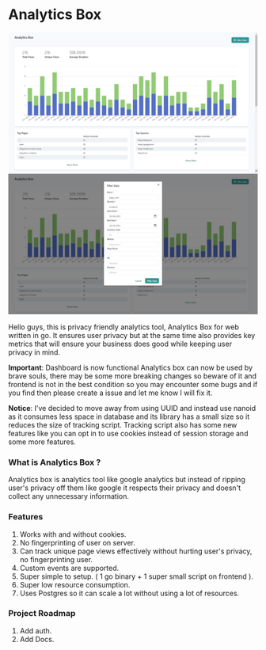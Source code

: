 # Analytics Box

![](./assets/c/1.jpg)
![](./assets/c/2.jpg)

Hello guys, this is privacy friendly analytics tool, Analytics Box for web written in go. It ensures user privacy but at the same time also provides key metrics that will ensure your business does good while keeping user privacy in mind.

**Important**: Dashboard is now functional Analytics box can now be used by brave souls, there may be some more breaking changes so beware of it and frontend is not in the best condition so you may 
encounter some bugs and if you find then please create a issue and let me know I will fix it.

**Notice**: I've decided to move away from using UUID and instead use nanoid as it consumes less space in database and its library has a small size so it reduces the size of tracking script. Tracking script also has some new features like you can opt in to use cookies instead of session storage and some more features.

### What is Analytics Box ?

Analytics box is analytics tool like google analytics but instead of ripping user's privacy off them like google it respects their privacy and doesn't collect any unnecessary information.

### Features
1. Works with and without cookies.
2. No fingerprinting of user on server.
3. Can track unique page views effectively without hurting user's privacy, no fingerprinting user.
4. Custom events are supported.
5. Super simple to setup. ( 1 go binary + 1 super small script on frontend ).
6. Super low resource consumption.
7. Uses Postgres so it can scale a lot without using a lot of resources.

### Project Roadmap
1. Add auth.
2. Add Docs.
